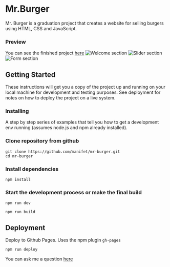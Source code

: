 # Mr.Burger

Mr. Burger is a graduation project that creates a website for selling burgers using HTML, CSS and JavaScript.
### Preview
You can see the finished project [here](https://manifet.github.io/mr-burger/)
![Welcome section](https://user-images.githubusercontent.com/61707913/215109179-af98e081-4227-4091-848f-c4b5396fe142.png)
![Slider section](https://user-images.githubusercontent.com/61707913/215109183-17c08142-58b3-4472-b891-2d825cb40383.png)
![Form section](https://user-images.githubusercontent.com/61707913/215109171-4b98e00a-f30d-45bc-9366-4a07cf6c37ce.png)

## Getting Started

These instructions will get you a copy of the project up and running on your local machine for development and testing purposes. See deployment for notes on how to deploy the project on a live system.

### Installing

A step by step series of examples that tell you how to get a development env running (assumes node.js and npm already installed).

### Сlone repository from github

```
git clone https://github.com/manifet/mr-burger.git
cd mr-burger
```

### Install dependencies

```
npm install
```
### Start the development process or make the final build 
```
npm run dev
```
```
npm run build
```

## Deployment

Deploy to Github Pages. Uses the npm plugin `gh-pages`

```
npm run deploy
```

You can ask me a question [here](https://github.com/manifet/mr-burger/issues)


